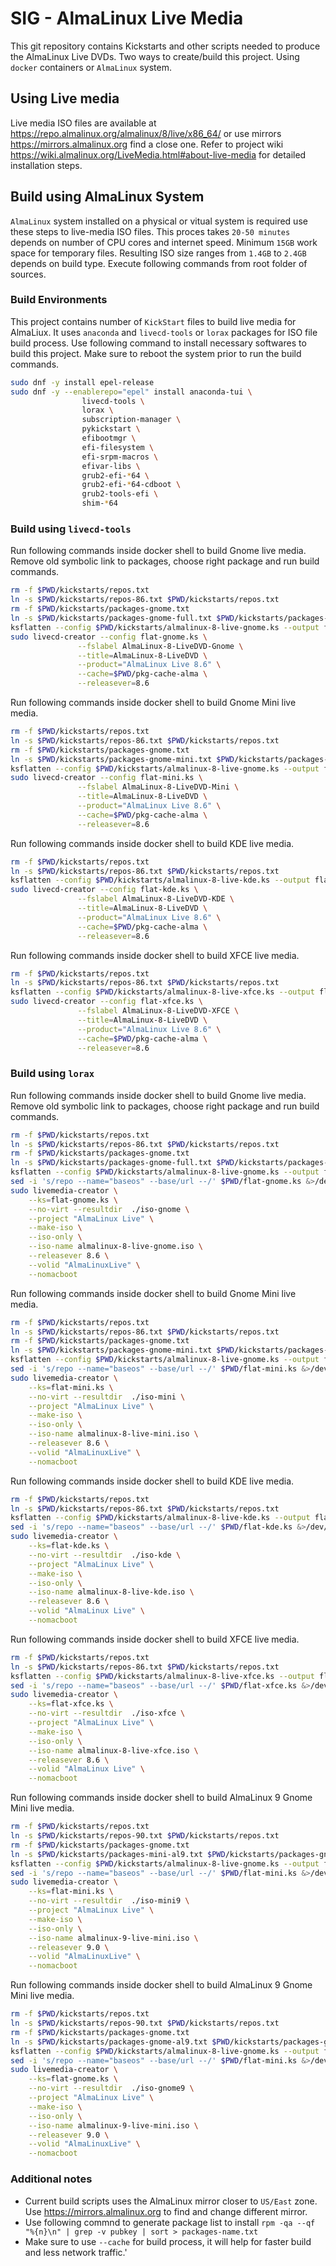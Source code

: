 # SIG - AlmaLinux Live Media

This git repository contains Kickstarts and other scripts needed to produce the AlmaLinux Live DVDs. Two ways to create/build this project. Using `docker` containers or `AlmaLinux` system.

## Using Live media

Live media ISO files are available at https://repo.almalinux.org/almalinux/8/live/x86_64/ or use mirrors https://mirrors.almalinux.org find a close one. Refer to project wiki https://wiki.almalinux.org/LiveMedia.html#about-live-media for detailed installation steps.

## Build using AlmaLinux System

`AlmaLinux` system installed on a physical or vitual system is required use these steps to live-media ISO files. This proces takes `20-50 minutes` depends on number of CPU cores and internet speed. Minimum `15GB` work space for temporary files. Resulting ISO size ranges from `1.4GB` to `2.4GB` depends on build type. Execute following commands from root folder of sources.


### Build Environments

This project contains number of `KickStart` files to build live media for AlmaLiux. It uses `anaconda` and `livecd-tools` or `lorax` packages for ISO file build process. Use following command to install necessary softwares to build this project. Make sure to reboot the system prior to run the build commands.

```sh
sudo dnf -y install epel-release
sudo dnf -y --enablerepo="epel" install anaconda-tui \
                livecd-tools \
                lorax \
                subscription-manager \
                pykickstart \
                efibootmgr \
                efi-filesystem \
                efi-srpm-macros \
                efivar-libs \
                grub2-efi-*64 \
                grub2-efi-*64-cdboot \
                grub2-tools-efi \
                shim-*64
```

### Build using `livecd-tools`

Run following commands inside docker shell to build Gnome live media. Remove old symbolic link to packages, choose right package and run build commands.

```sh
rm -f $PWD/kickstarts/repos.txt
ln -s $PWD/kickstarts/repos-86.txt $PWD/kickstarts/repos.txt
rm -f $PWD/kickstarts/packages-gnome.txt
ln -s $PWD/kickstarts/packages-gnome-full.txt $PWD/kickstarts/packages-gnome.txt 
ksflatten --config $PWD/kickstarts/almalinux-8-live-gnome.ks --output flat-gnome.ks
sudo livecd-creator --config flat-gnome.ks \
               --fslabel AlmaLinux-8-LiveDVD-Gnome \
               --title=AlmaLinux-8-LiveDVD \
               --product="AlmaLinux Live 8.6" \
               --cache=$PWD/pkg-cache-alma \
               --releasever=8.6
```

Run following commands inside docker shell to build Gnome Mini live media.

```sh
rm -f $PWD/kickstarts/repos.txt
ln -s $PWD/kickstarts/repos-86.txt $PWD/kickstarts/repos.txt
rm -f $PWD/kickstarts/packages-gnome.txt
ln -s $PWD/kickstarts/packages-gnome-mini.txt $PWD/kickstarts/packages-gnome.txt 
ksflatten --config $PWD/kickstarts/almalinux-8-live-gnome.ks --output flat-mini.ks
sudo livecd-creator --config flat-mini.ks \
               --fslabel AlmaLinux-8-LiveDVD-Mini \
               --title=AlmaLinux-8-LiveDVD \
               --product="AlmaLinux Live 8.6" \
               --cache=$PWD/pkg-cache-alma \
               --releasever=8.6
```

Run following commands inside docker shell to build KDE live media.

```sh
rm -f $PWD/kickstarts/repos.txt
ln -s $PWD/kickstarts/repos-86.txt $PWD/kickstarts/repos.txt
ksflatten --config $PWD/kickstarts/almalinux-8-live-kde.ks --output flat-kde.ks
sudo livecd-creator --config flat-kde.ks \
               --fslabel AlmaLinux-8-LiveDVD-KDE \
               --title=AlmaLinux-8-LiveDVD \
               --product="AlmaLinux Live 8.6" \
               --cache=$PWD/pkg-cache-alma \
               --releasever=8.6
```

Run following commands inside docker shell to build XFCE live media.

```sh
rm -f $PWD/kickstarts/repos.txt
ln -s $PWD/kickstarts/repos-86.txt $PWD/kickstarts/repos.txt
ksflatten --config $PWD/kickstarts/almalinux-8-live-xfce.ks --output flat-xfce.ks
sudo livecd-creator --config flat-xfce.ks \
               --fslabel AlmaLinux-8-LiveDVD-XFCE \
               --title=AlmaLinux-8-LiveDVD \
               --product="AlmaLinux Live 8.6" \
               --cache=$PWD/pkg-cache-alma \
               --releasever=8.6
```


### Build using `lorax`

Run following commands inside docker shell to build Gnome live media. Remove old symbolic link to packages, choose right package and run build commands.

```sh
rm -f $PWD/kickstarts/repos.txt
ln -s $PWD/kickstarts/repos-86.txt $PWD/kickstarts/repos.txt
rm -f $PWD/kickstarts/packages-gnome.txt
ln -s $PWD/kickstarts/packages-gnome-full.txt $PWD/kickstarts/packages-gnome.txt 
ksflatten --config $PWD/kickstarts/almalinux-8-live-gnome.ks --output flat-gnome.ks
sed -i 's/repo --name="baseos" --base/url --/' $PWD/flat-gnome.ks &>/dev/null
sudo livemedia-creator \
    --ks=flat-gnome.ks \
    --no-virt --resultdir  ./iso-gnome \
    --project "AlmaLinux Live" \
    --make-iso \
    --iso-only \
    --iso-name almalinux-8-live-gnome.iso \
    --releasever 8.6 \
    --volid "AlmaLinuxLive" \
    --nomacboot
```

Run following commands inside docker shell to build Gnome Mini live media.

```sh
rm -f $PWD/kickstarts/repos.txt
ln -s $PWD/kickstarts/repos-86.txt $PWD/kickstarts/repos.txt
rm -f $PWD/kickstarts/packages-gnome.txt
ln -s $PWD/kickstarts/packages-gnome-mini.txt $PWD/kickstarts/packages-gnome.txt 
ksflatten --config $PWD/kickstarts/almalinux-8-live-gnome.ks --output flat-mini.ks
sed -i 's/repo --name="baseos" --base/url --/' $PWD/flat-mini.ks &>/dev/null
sudo livemedia-creator \
    --ks=flat-mini.ks \
    --no-virt --resultdir  ./iso-mini \
    --project "AlmaLinux Live" \
    --make-iso \
    --iso-only \
    --iso-name almalinux-8-live-mini.iso \
    --releasever 8.6 \
    --volid "AlmaLinuxLive" \
    --nomacboot
```

Run following commands inside docker shell to build KDE live media.

```sh
rm -f $PWD/kickstarts/repos.txt
ln -s $PWD/kickstarts/repos-86.txt $PWD/kickstarts/repos.txt
ksflatten --config $PWD/kickstarts/almalinux-8-live-kde.ks --output flat-kde.ks
sed -i 's/repo --name="baseos" --base/url --/' $PWD/flat-kde.ks &>/dev/null
sudo livemedia-creator \
    --ks=flat-kde.ks \
    --no-virt --resultdir  ./iso-kde \
    --project "AlmaLinux Live" \
    --make-iso \
    --iso-only \
    --iso-name almalinux-8-live-kde.iso \
    --releasever 8.6 \
    --volid "AlmaLinux Live" \
    --nomacboot
```

Run following commands inside docker shell to build XFCE live media.

```sh
rm -f $PWD/kickstarts/repos.txt
ln -s $PWD/kickstarts/repos-86.txt $PWD/kickstarts/repos.txt
ksflatten --config $PWD/kickstarts/almalinux-8-live-xfce.ks --output flat-xfce.ks
sed -i 's/repo --name="baseos" --base/url --/' $PWD/flat-xfce.ks &>/dev/null
sudo livemedia-creator \
    --ks=flat-xfce.ks \
    --no-virt --resultdir  ./iso-xfce \
    --project "AlmaLinux Live" \
    --make-iso \
    --iso-only \
    --iso-name almalinux-8-live-xfce.iso \
    --releasever 8.6 \
    --volid "AlmaLinux Live" \
    --nomacboot
```

Run following commands inside docker shell to build AlmaLinux 9 Gnome Mini live media.

```sh
rm -f $PWD/kickstarts/repos.txt
ln -s $PWD/kickstarts/repos-90.txt $PWD/kickstarts/repos.txt
rm -f $PWD/kickstarts/packages-gnome.txt
ln -s $PWD/kickstarts/packages-mini-al9.txt $PWD/kickstarts/packages-gnome.txt 
ksflatten --config $PWD/kickstarts/almalinux-8-live-gnome.ks --output flat-mini.ks
sed -i 's/repo --name="baseos" --base/url --/' $PWD/flat-mini.ks &>/dev/null
sudo livemedia-creator \
    --ks=flat-mini.ks \
    --no-virt --resultdir  ./iso-mini9 \
    --project "AlmaLinux Live" \
    --make-iso \
    --iso-only \
    --iso-name almalinux-9-live-mini.iso \
    --releasever 9.0 \
    --volid "AlmaLinuxLive" \
    --nomacboot
```

Run following commands inside docker shell to build AlmaLinux 9 Gnome Mini live media.

```sh
rm -f $PWD/kickstarts/repos.txt
ln -s $PWD/kickstarts/repos-90.txt $PWD/kickstarts/repos.txt
rm -f $PWD/kickstarts/packages-gnome.txt
ln -s $PWD/kickstarts/packages-gnome-al9.txt $PWD/kickstarts/packages-gnome.txt 
ksflatten --config $PWD/kickstarts/almalinux-8-live-gnome.ks --output flat-gnome.ks
sed -i 's/repo --name="baseos" --base/url --/' $PWD/flat-mini.ks &>/dev/null
sudo livemedia-creator \
    --ks=flat-gnome.ks \
    --no-virt --resultdir  ./iso-gnome9 \
    --project "AlmaLinux Live" \
    --make-iso \
    --iso-only \
    --iso-name almalinux-9-live-mini.iso \
    --releasever 9.0 \
    --volid "AlmaLinuxLive" \
    --nomacboot
```

### Additional notes

* Current build scripts uses the AlmaLinux mirror closer to `US/East` zone. Use https://mirrors.almalinux.org to find and change different mirror.
* Use following commnd to generate package list to install `rpm -qa --qf "%{n}\n" | grep -v pubkey | sort > packages-name.txt`
* Make sure to use `--cache` for build process, it will help for faster build and less network traffic.'
